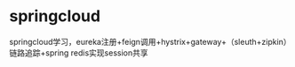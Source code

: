 # springcloud
springcloud学习，eureka注册+feign调用+hystrix+gateway+（sleuth+zipkin）链路追踪+spring redis实现session共享
